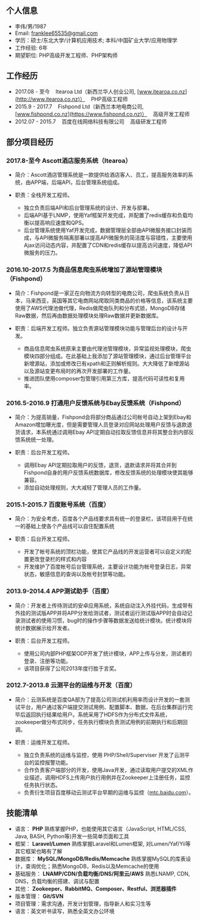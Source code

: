 ## 个人信息

* 李伟/男/1987
* Email: franklee65535@gmail.com
* 学历：硕士/东北大学/计算机应用技术; 本科/中国矿业大学/应用物理学
* 工作经验: 6年
* 期望职位: PHP高级开发工程师、PHP架构师


## 工作经历

* 2017.08 - 至今 &nbsp;&nbsp; Itearoa Ltd（新西兰华人创业公司, [www.itearoa.co.nz](http://www.itearoa.co.nz)） &nbsp;&nbsp; PHP高级工程师
* 2015.9 - 2017.7 &nbsp;&nbsp; Fishpond Ltd（新西兰本地电商公司, [www.fishpond.co.nz](https://www.fishpond.co.nz)） &nbsp;&nbsp; 高级开发工程师
* 2012.07 - 2015.7 &nbsp;&nbsp; 百度在线网络科技有限公司 &nbsp;&nbsp; 高级研发工程师 

## 部分项目经历

### 2017.8-至今 Ascott酒店服务系统（Itearoa）
* 简介：Ascott酒店管理系统是一款提供给酒店客人、员工，提高服务效率的系统，由APP端，后端API，后台管理系统组成。

* 职责：全栈开发工程师。
	* 独立负责后端API和后台管理系统的设计、开发与部署。
	* 后端API基于LNMP，使用Yaf框架开发完成，并配置了redis缓存和负载均衡以提高响应速度和QPS。
	* 后台管理系统使用Yaf开发完成，数据管理层全部由API微服务接口封装而成，与API微服务隔离部署以提高API微服务的简洁度与容错性，主要使用Ajax访问动态内容，并配置了CDN和redis缓存以提高访问速度，降低API微服务的压力。


### 2016.10-2017.5 为商品信息爬虫系统增加了源站管理模块（Fishpond）

* 简介：Fishpond是一家正在向物流方向转型的电商公司，爬虫系统负责从日本，马来西亚，英国等其它电商网站爬取同类商品的价格等信息，该系统主要使用了AWS代理池做代理，Redis做爬虫队列和分布式锁，MongoDB存储Raw数据，然后再由数据处理模块处理Raw数据并更新数据库。

* 职责：后端开发工程师。独立负责源站管理模块功能与管理后台的设计与开发。
	* 商品信息爬虫系统原来主要由代理池管理模块，异常监视处理模块，爬虫模块四部分组成。在此基础上我添加了源站管理模块，通过后台管理平台新增源站，添加或修改已有xpath和正则解析规则。大大降低了新增源站以及源站变更布局时的再次开发部署的工作量。
	* 推进团队使用composer包管理引用第三方库，提高代码可读性和复用率。

### 2016.5-2016.9 打通用户反馈系统与Ebay反馈系统（Fishpond）
* 简介：为提高销量，Fishpond会将部分商品通过公司帐号自动上架到Ebay和Amazon增加曝光度，但是需要管理人员登录对应网站处理用户反馈与退款退货请求，本系统通过调用Ebay API定期自动拉取反馈信息并将其整合到内部反馈系统统一处理。

* 职责：后台开发工程师。
	* 调用Ebay API定期拉取用户的反馈，退货，退款请求并将其合并到Fishpond自身的用户反馈系统数据库，修改反馈系统的处理模块使其能够兼容。
	* 添加自动处理规则，大大减轻了管理人员的工作量。

### 2015.1-2015.7 百度账号系统（百度）
* 简介：为安全考虑，百度各个产品线要求具有统一的登录栏，该项目用于在统一的基础上使各个产品线可以自住配置系统

* 职责：后台开发工程师。
	* 开发了帐号系统的顶栏功能，使其它产品线的开发运营者可以自定义的配置更改登录栏的样式和内容
	* 开发维护了百度帐号后台管理系统，主要设计功能为帐号登录日志，异常状态，敏感信息的查询以及帐号封禁等功能。
  
### 2013.9-2014.4 APP测试助手（百度）
  * 简介：开发者上传待测试的安卓应用系统，系统自动注入外挂代码，生成带有外挂的测试版APP并将APP分发给测试者，测试者运行测试版APP时会自动记录测试者的使用习惯，bug时的操作步骤等数据发送给统计模块。统计模块将统计数据展示给开发者。

  * 职责：后台开发工程师。
  	* 使用公司内部PHP框架ODP开发了统计模块，APP上传与分发，测试者的登录、注册等功能。
  	* 该项目获得了公司2013年度行胜于言奖。

### 2012.7-2013.8 云测平台的运维与开发（百度）
* 简介：云测系统是百度QA部为了提高公司测试机利用率而设计开发的一套测试平台，用户通过客户端提交测试用例、配置脚本、数据，在后台集群运行完毕后返回执行结果给用户。系统采用了HDFS作为分布式文件系统，zookeeper做分布式同步，任务执行模块负责测试用例的前期执行和后期回调。

* 职责：运维开发工程师。
	* 独立负责系统的运维与监控，使用 PHP/Shell/Superviser 开发了云测平台的监控报警功能。
	* 合作负责客户端部分的开发，使用Java开发，通过读取用户提交的XML作业描述，调用HDFS上传用户执行用例并在Zookeeper上注册任务，监控任务执行状态。
	* 负责衍生项目百度移动云测试平台早期的运维与监控（[mtc.baidu.com](http://mtc.baidu.com)）。



## 技能清单

* 语言：&nbsp;**PHP** 熟练掌握PHP，也能使用其它语言（JavaScript, HTML/CSS, Java, BASH, Python等)开发一些简单页面和工具
* 框架：&nbsp;**Laravel/Lumen** 熟练掌握Laravel和Lumen框架, 对Lumen/Yaf/Yii等其它框架也略有了解
* 数据库：&nbsp;**MySQL/MongoDB/Redis/Memcache** 熟练掌握MySQL的库表设计，查询优化；熟悉MongoDB，Redis以及Memcache的使用
* 基础服务：&nbsp;**LNAMP/CDN/负载均衡/DNS/阿里云/AWS** 熟悉LNAMP, CDN, DNS，负载均衡的搭建、调试与配置
* 其他：&nbsp;**Zookeeper、RabbitMQ、Composer、Restful、浏览器插件**
* 版本管理：&nbsp;**Git/SVN**
* 项目管理：需求沟通，开发计划管理，指导新人和实习生等
* 语言：英文听书读写，熟悉全英文办公环境


